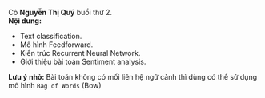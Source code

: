 Cô **Nguyễn Thị Quý** buổi thứ 2. <br>
**Nội dung:**
- Text classification.
- Mô hình Feedforward.
- Kiến trúc Recurrent Neural Network.
- Giới thiệu bài toán Sentiment analysis.

**Lưu ý nhỏ:** Bài toán không có mối liên hệ ngữ cảnh thì dùng có thể sử dụng mô hình `Bag of Words` (Bow)